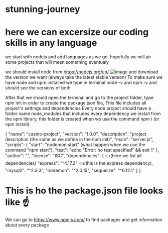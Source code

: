 # stunning-journey

# here we can excersize our coding skills in any language

we start with nodejs and add languages as we go.
hopefully we will air some projects that will meen something eventualy

 we should install node from https://nodejs.org/en/ 
![image](https://user-images.githubusercontent.com/75007980/147074959-4ba6b8c3-eeef-47b2-8316-7db776c7140d.png)
 and download the version we want (always take the latest stable version)
 To make sure we have node and npm installed we type in terminal node -v and npm -v and should see the versions of both

 After that we should open the terminal and go to the project folder, type npm init in order to create the package.json file, 
 This file includes all project's settings and dependencies
 Every node project should have a folder name node_modules that includes every dependency we install from the npm library, this folder is created when we use  the command npm i (or npm install)

{
  "name": "casino-project",
  "version": "1.0.0",
  "description": "project description (the same as we define in the npm init)",
  "main": "server.js",
  "scripts": {
    "start": "nodemon start" (what happen when we use the command "npm start"),
    "test": "echo \"Error: no test specified\" && exit 1"
  },
  "author": "",
  "license": "ISC",
  "dependencies": { 👈(here we list all dependencies)
    "express": "^4.17.2" 👈(this is the express dependency),
    "mysql2": "^2.3.3",
    "nodemon": "^2.0.15",
    "sequelize": "^6.12.1"
  }
}
# This is ho the package.json file looks like ☝️
 We can go to https://www.npmjs.com/ to find packages and get information about every package
